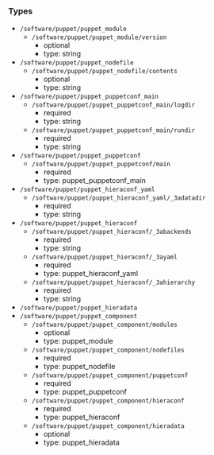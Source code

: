 ### Types

- `/software/puppet/puppet_module`
    - `/software/puppet/puppet_module/version`
        - optional
        - type: string
- `/software/puppet/puppet_nodefile`
    - `/software/puppet/puppet_nodefile/contents`
        - optional
        - type: string
- `/software/puppet/puppet_puppetconf_main`
    - `/software/puppet/puppet_puppetconf_main/logdir`
        - required
        - type: string
    - `/software/puppet/puppet_puppetconf_main/rundir`
        - required
        - type: string
- `/software/puppet/puppet_puppetconf`
    - `/software/puppet/puppet_puppetconf/main`
        - required
        - type: puppet_puppetconf_main
- `/software/puppet/puppet_hieraconf_yaml`
    - `/software/puppet/puppet_hieraconf_yaml/_3adatadir`
        - required
        - type: string
- `/software/puppet/puppet_hieraconf`
    - `/software/puppet/puppet_hieraconf/_3abackends`
        - required
        - type: string
    - `/software/puppet/puppet_hieraconf/_3ayaml`
        - required
        - type: puppet_hieraconf_yaml
    - `/software/puppet/puppet_hieraconf/_3ahierarchy`
        - required
        - type: string
- `/software/puppet/puppet_hieradata`
- `/software/puppet/puppet_component`
    - `/software/puppet/puppet_component/modules`
        - optional
        - type: puppet_module
    - `/software/puppet/puppet_component/nodefiles`
        - required
        - type: puppet_nodefile
    - `/software/puppet/puppet_component/puppetconf`
        - required
        - type: puppet_puppetconf
    - `/software/puppet/puppet_component/hieraconf`
        - required
        - type: puppet_hieraconf
    - `/software/puppet/puppet_component/hieradata`
        - optional
        - type: puppet_hieradata

